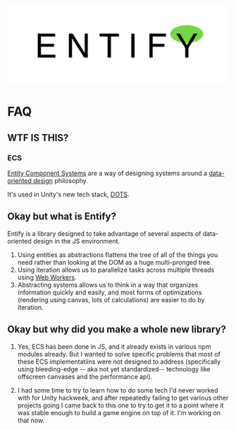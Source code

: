 <p align="center">
  <img src="/entify.png">
</p>

# FAQ

## WTF IS THIS? 

### ECS
[Entity Component Systems](https://en.wikipedia.org/wiki/Entity_component_system) are a way of 
designing systems around a [data-oriented design](https://en.wikipedia.org/wiki/Data-oriented_design) philosophy.

It's used in Unity's new tech stack, [DOTS](https://unity.com/dots). 

## Okay but what is Entify?
Entify is a library designed to take advantage of several aspects of data-oriented design in the JS environment. 

1. Using entities as abstractions flattens the tree of all of the things you need rather than looking
at the DOM as a huge multi-pronged tree. 
2. Using iteration allows us to parallelize tasks across multiple threads using [Web Workers](https://developer.mozilla.org/en-US/docs/Web/API/Web_Workers_API/Using_web_workers). 
3. Abstracting systems allows us to think in a way that organizes information quickly and easily, and 
most forms of optimizations (rendering using canvas, lots of calculations) are easier to do by iteration.

## Okay but why did you make a whole new library?

1. Yes, ECS has been done in JS, and it already exists in various npm modules already. But I wanted to solve
specific problems that most of these ECS implementatiins were not designed to address (specifically 
using bleeding-edge -- aka not yet standardized-- technology like offscreen canvases and the performance api). 

2. I had some time to try to learn how to do some tech I'd never worked with for Unity hackweek, and after 
repeatedly failing to get various other projects going I came back to this one to try to get it to a point
where it was stable enough to build a game engine on top of it. I'm working on that now.